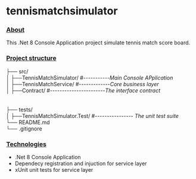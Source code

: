# tennismatchsimulator

### <ins>About</ins>
This .Net 8 Console Application project simulate tennis match score board.



### <ins>Project structure</ins>


├── src/<br>
│   ├──TennisMatchSimulator/ #-----------*Main Console APplication*<br>
│   ├──TennisMatchService/ #-------------*Core business layer*<br>
│   ├──Contract/ #-----------------------*The interface contract*<br>
<br><br>
├── tests/<br>
│   ├──TennisMatchSimulator.Test/       #---------------- *The unit test suite*<br>
└── README.md<br>
└── .gitignore<br>

### <ins>Technologies<ins>
* .Net 8 Console Application<br> 
* Dependecy registration and injuction for service layer <br>
* xUnit unit tests for service layer  <br>
